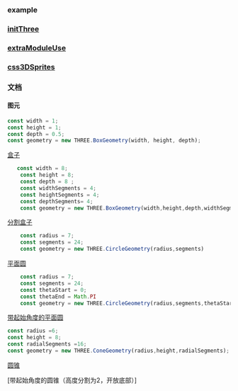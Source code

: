 ### example

### [initThree](./three/initThree)

### [extraModuleUse](./three/extraModuleUse)

### [css3DSprites](./three/css3DSprites)

### 文档

#### 图元

```js
const width = 1;
const height = 1;
const depth = 0.5;
const geometry = new THREE.BoxGeometry(width, height, depth);
```

[盒子](./three/doc/geometry)

```js
   const width = 8;
    const height = 8;
    const depth = 8 ;
    const widthSegments = 4;
    const heightSegments = 4;
    const depthSegments= 4;
    const geometry = new THREE.BoxGeometry(width,height,depth,widthSegments,heightSegments,depthSegments)
```

[分割盒子](./three/doc/geometrySegments)


```js
    const radius = 7;
    const segments = 24;
    const geometry = new THREE.CircleGeometry(radius,segments)
```

[平面圆](./three/doc/circleGeometry)

```js
    const radius = 7;
    const segments = 24;
    const thetaStart = 0;
    const thetaEnd = Math.PI
    const geometry = new THREE.CircleGeometry(radius,segments,thetaStart,thetaEnd);
```
[带起始角度的平面圆](./three/doc/circleGeometryTheta)



```js
const radius =6;
const height = 8;
const radialSegments =16;
const geometry = new THREE.ConeGeometry(radius,height,radialSegments);
```

[圆锥](./three/doc/coneGeometry)

[带起始角度的圆锥（高度分割为2，开放底部）]